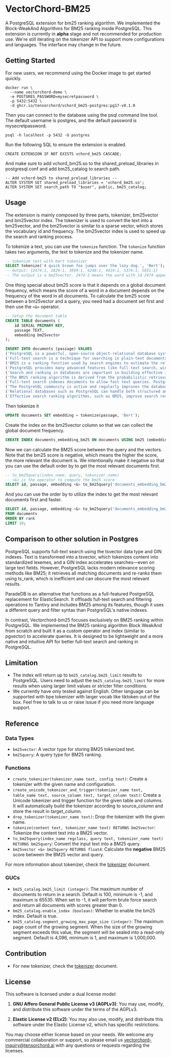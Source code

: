 # VectorChord-BM25

A PostgreSQL extension for bm25 ranking algorithm. We implemented the Block-WeakAnd Algorithms for BM25 ranking inside PostgreSQL. This extension is currently in **alpha** stage and not recommended for production use. We're still iterating on the tokenizer API to support more configurations and languages. The interface may change in the future.

## Getting Started
For new users, we recommend using the Docker image to get started quickly.

```
docker run \
  --name vectorchord-demo \
  -e POSTGRES_PASSWORD=mysecretpassword \
  -p 5432:5432 \
  -d ghcr.io/tensorchord/vchord_bm25-postgres:pg17-v0.1.0
```

Then you can connect to the database using the psql command line tool. The default username is postgres, and the default password is mysecretpassword.

```
psql -h localhost -p 5432 -U postgres
```

Run the following SQL to ensure the extension is enabled.

```
CREATE EXTENSION IF NOT EXISTS vchord_bm25 CASCADE;
```
And make sure to add vchord_bm25.so to the shared_preload_libraries in postgresql.conf and add bm25_catalog to search path.
```
-- Add vchord-bm25 to shared_preload_libraries --
ALTER SYSTEM SET shared_preload_libraries = 'vchord_bm25.so';
ALTER SYSTEM SET search_path TO "$user", public, bm25_catalog;
```

## Usage

The extension is mainly composed by three parts, tokenizer, bm25vector and bm25vector index. The tokenizer is used to convert the text into a bm25vector, and the bm25vector is similar to a sparse vector, which stores the vocabulary id and frequency. The bm25vector index is used to speed up the search and ranking process.

To tokenize a text, you can use the `tokenize` function. The `tokenize` function takes two arguments, the text to tokenize and the tokenizer name. 

```sql
-- tokenize text with bert tokenizer
SELECT tokenize('A quick brown fox jumps over the lazy dog.', 'Bert');
-- Output: {2474:1, 2829:1, 3899:1, 4248:1, 4419:1, 5376:1, 5831:1}
-- The output is a bm25vector, 2474:1 means the word with id 2474 appears once in the text.
```

One thing special about bm25 score is that it depends on a global document frequency, which means the score of a word in a document depends on the frequency of the word in all documents. To calculate the bm25 score between a bm25vector and a query, you need had a document set first and then use the `<&>` operator.

```sql
-- Setup the document table
CREATE TABLE documents (
    id SERIAL PRIMARY KEY,
    passage TEXT,
    embedding bm25vector
);

INSERT INTO documents (passage) VALUES
('PostgreSQL is a powerful, open-source object-relational database system. It has over 15 years of active development.'),
('Full-text search is a technique for searching in plain-text documents or textual database fields. PostgreSQL supports this with tsvector.'),
('BM25 is a ranking function used by search engines to estimate the relevance of documents to a given search query.'),
('PostgreSQL provides many advanced features like full-text search, window functions, and more.'),
('Search and ranking in databases are important in building effective information retrieval systems.'),
('The BM25 ranking algorithm is derived from the probabilistic retrieval framework.'),
('Full-text search indexes documents to allow fast text queries. PostgreSQL supports this through its GIN and GiST indexes.'),
('The PostgreSQL community is active and regularly improves the database system.'),
('Relational databases such as PostgreSQL can handle both structured and unstructured data.'),
('Effective search ranking algorithms, such as BM25, improve search results by understanding relevance.');
```

Then tokenize it 

```sql
UPDATE documents SET embedding = tokenize(passage, 'Bert');
```

Create the index on the bm25vector column so that we can collect the global document frequency.

```sql
CREATE INDEX documents_embedding_bm25 ON documents USING bm25 (embedding bm25_ops);
```

Now we can calculate the BM25 score between the query and the vectors. Note that the bm25 score is negative, which means the higher the score, the more relevant the document is. We intentionally make it negative so that you can use the default order by to get the most relevant documents first.

```sql
-- to_bm25query(index_name, query, tokenizer_name)
-- <&> is the operator to compute the bm25 score
SELECT id, passage, embedding <&> to_bm25query('documents_embedding_bm25', 'PostgreSQL', 'Bert') AS bm25_score;
```

And you can use the order by to utilize the index to get the most relevant documents first and faster.
```sql
SELECT id, passage, embedding <&> to_bm25query('documents_embedding_bm25', 'PostgreSQL', 'Bert') AS rank
FROM documents
ORDER BY rank
LIMIT 10;
```


<!-- ## Performance Benchmark

We used datasets are from [xhluca/bm25-benchmarks](https://github.com/xhluca/bm25-benchmarks) and compare the results with ElasticSearch and Lucene. The QPS reflects the query efficiency with the index structure. And the NDCG@10 reflects the ranking quality of the search engine, which is totally based on the tokenizer. This means we can achieve the same ranking quality as ElasticSearch and Lucene if using the exact same tokenizer. 

### QPS Result

| Dataset          | VectorChord-BM25 | ElasticSearch |
| ---------------- | ---------------- | ------------- |
| trec-covid       | 28.38            | 27.31         |
| webis-touche2020 | 38.57            | 32.05         |

### NDCG@10 Result

| Dataset          | VectorChord-BM25 | ElasticSearch | Lucene |
| ---------------- | ---------------- | ------------- | ------ |
| trec-covid       | 67.67            | 68.80         | 61.0   |
| webis-touche2020 | 31.0             | 34.70         | 33.2   |

## Installation

1. Setup development environment.

You can follow the docs about [`pgvecto.rs`](https://docs.pgvecto.rs/developers/development.html).

2. Install the extension.

```sh
cargo pgrx install --sudo --release
```

3. Configure your PostgreSQL by modifying `search_path` to include the extension.

```sh
psql -U postgres -c 'ALTER SYSTEM SET search_path TO "$user", public, bm25_catalog'
# You need restart the PostgreSQL cluster to take effects.
sudo systemctl restart postgresql.service   # for vchord_bm25.rs running with systemd
```

4. Connect to the database and enable the extension.

```sql
DROP EXTENSION IF EXISTS vchord_bm25;
CREATE EXTENSION vchord_bm25;
``` -->

## Comparison to other solution in Postgres
PostgreSQL supports full-text search using the tsvector data type and GIN indexes. Text is transformed into a tsvector, which tokenizes content into standardized lexemes, and a GIN index accelerates searches—even on large text fields. However, PostgreSQL lacks modern relevance scoring methods like BM25; it retrieves all matching documents and re-ranks them using ts_rank, which is inefficient and can obscure the most relevant results.

ParadeDB is an alternative that functions as a full-featured PostgreSQL replacement for ElasticSearch. It offloads full-text search and filtering operations to Tantivy and includes BM25 among its features, though it uses a different query and filter syntax than PostgreSQL's native indexes.

In contrast, Vectorchord-bm25 focuses exclusively on BM25 ranking within PostgreSQL. We implemented the BM25 ranking algorithm Block WeakAnd from scratch and built it as a custom operator and index (similar to pgvector) to accelerate queries. It is designed to be lightweight and a more native and intuitive API for better full-text search and ranking in PostgreSQL.

## Limitation
- The index will return up to `bm25_catalog.bm25_limit` results to PostgreSQL. Users need to adjust the `bm25_catalog.bm25_limit` for more results when using larger limit values or stricter filter conditions.
- We currently have only tested against English. Other language can be supported with bpe tokenizer with larger vocab like tiktoken out of the box. Feel free to talk to us or raise issue if you need more language support.

## Reference

### Data Types

- `bm25vector`: A vector type for storing BM25 tokenized text.
- `bm25query`: A query type for BM25 ranking.

### Functions

- `create_tokenizer(tokenizer_name text, config text)`: Create a tokenizer with the given name and configuration.
- `create_unicode_tokenizer_and_trigger(tokenizer_name text, table_name text, source_column text, target_column text)`: Create a Unicode tokenizer and trigger function for the given table and columns. It will automatically build the tokenizer according to source_column and store the result in target_column.
- `drop_tokenizer(tokenizer_name text)`: Drop the tokenizer with the given name.
- `tokenize(content text, tokenizer_name text) RETURNS bm25vector`: Tokenize the content text into a BM25 vector. 
- `to_bm25query(index_name regclass, query text, tokenizer_name text) RETURNS bm25query`: Convert the input text into a BM25 query.
- `bm25vector <&> bm25query RETURNS float4`: Calculate the **negative** BM25 score between the BM25 vector and query.

For more information about tokenizer, check the [tokenizer](./tokenizer.md) document.

### GUCs

- `bm25_catalog.bm25_limit (integer)`: The maximum number of documents to return in a search. Default is 100, minimum is -1, and maximum is 65535. When set to -1, it will perform brute force search and return all documents with scores greater than 0.
- `bm25_catalog.enable_index (boolean)`: Whether to enable the bm25 index. Default is true.
- `bm25_catalog.segment_growing_max_page_size (integer)`: The maximum page count of the growing segment. When the size of the growing segment exceeds this value, the segment will be sealed into a read-only segment. Default is 4,096, minimum is 1, and maximum is 1,000,000.

## Contribution

- For new tokenizer, check the [tokenizer](./tokenizer.md#contribution) document.

## License

This software is licensed under a dual license model:

1. **GNU Affero General Public License v3 (AGPLv3)**: You may use, modify, and distribute this software under the terms of the AGPLv3.

2. **Elastic License v2 (ELv2)**: You may also use, modify, and distribute this software under the Elastic License v2, which has specific restrictions.

You may choose either license based on your needs. We welcome any commercial collaboration or support, so please email us <vectorchord-inquiry@tensorchord.ai> with any questions or requests regarding the licenses.